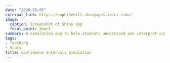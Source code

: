 ```yaml
---
date: "2020-05-05"
external_link: https://sophieehill.shinyapps.io/ci-sims/
image:
  caption: Screenshot of Shiny app
  focal_point: Smart
summary: A simulation app to help students understand and interpret confidence intervals.
tags:
- Teaching
- Stats
title: Confidence Intervals Simulation
---
```

